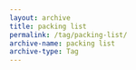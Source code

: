 ```yaml
---
layout: archive
title: packing list
permalink: /tag/packing-list/
archive-name: packing list
archive-type: Tag
---
```


